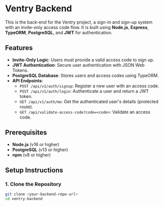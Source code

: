 # Ventry Backend

This is the back-end for the Ventry project, a sign-in and sign-up system with an invite-only access code flow. It is built using **Node.js**, **Express**, **TypeORM**, **PostgreSQL**, and **JWT** for authentication.

## Features
- **Invite-Only Logic**: Users must provide a valid access code to sign up.
- **JWT Authentication**: Secure user authentication with JSON Web Tokens.
- **PostgreSQL Database**: Stores users and access codes using TypeORM.
- **API Endpoints**:
  - `POST /api/v1/auth/signup`: Register a new user with an access code.
  - `POST /api/v1/auth/login`: Authenticate a user and return a JWT token.
  - `GET /api/v1/auth/me`: Get the authenticated user's details (protected route).
  - `GET /api/validate-access-code?code=<code>`: Validate an access code.

## Prerequisites
- **Node.js** (v16 or higher)
- **PostgreSQL** (v13 or higher)
- **npm** (v8 or higher)

## Setup Instructions

### 1. Clone the Repository
```bash
git clone <your-backend-repo-url>
cd ventry-backend
